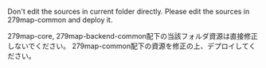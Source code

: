 Don't edit the sources in current folder directly.
Please edit the sources in 279map-common and deploy it.

279map-core, 279map-backend-common配下の当該フォルダ資源は直接修正しないでください。
279map-common配下の資源を修正の上、デプロイしてください。
